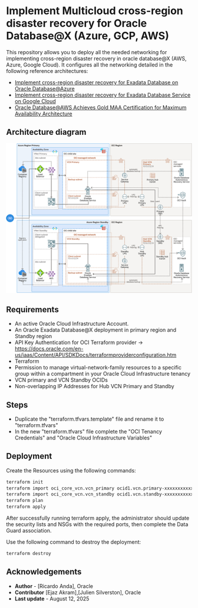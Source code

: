 # Implement Multicloud cross-region disaster recovery for Oracle Database@X (Azure, GCP, AWS)

This repository allows you to deploy all the needed networking for implementing cross-region disaster recovery in oracle database@X (AWS, Azure, Google Cloud). 
It configures all the networking detailed in the following reference architectures:

- [Implement cross-region disaster recovery for Exadata Database on Oracle Database@Azure](https://docs.oracle.com/en/solutions/exadb-dr-on-db-azure/index.html#GUID-A43C87C3-C331-415A-9951-86C454C8E9C3)
- [Implement cross-region disaster recovery for Exadata Database Service on Google Cloud](https://docs.oracle.com/en/solutions/exadb-dr-on-db-google-cloud/index.html#GUID-041B1ED9-43B8-41C3-90A6-1695668F7DB6)
- [Oracle Database@AWS Achieves Gold MAA Certification for Maximum Availability Architecture](https://blogs.oracle.com/maa/post/oracle-databaseaws-achieves-gold-maa-certification)

## Architecture diagram

<img src="files/exadb-dr-db-azure.png" width="800" />

## Requirements

- An active Oracle Cloud Infrastructure Account.
- An Oracle Exadata Database@X deployment in primary region and Standby region
- API Key Authentication for OCI Terraform provider -> https://docs.oracle.com/en-us/iaas/Content/API/SDKDocs/terraformproviderconfiguration.htm
- Terraform
- Permission to manage virtual-network-family resources to a specific group within a compartment in your Oracle Cloud Infrastructure tenancy
- VCN primary and VCN Standby OCIDs
- Non-overlapping IP Addresses for Hub VCN Primary and Standby

## Steps

- Duplicate the "terraform.tfvars.template" file and rename it to "terraform.tfvars"
- In the new "terraform.tfvars" file complete the "OCI Tenancy Credentials" and "Oracle Cloud Infrastructure Variables"

## Deployment

Create the Resources using the following commands:

```bash
terraform init
terraform import oci_core_vcn.vcn_primary ocid1.vcn.primary-xxxxxxxxxxxxx
terraform import oci_core_vcn.vcn_standby ocid1.vcn.standby-xxxxxxxxxxxxx
terraform plan
terraform apply
```

After successfully running terraform apply, the administrator should update the security lists and NSGs with the required ports, then complete the Data Guard association.

Use the following command to destroy the deployment:

```bash
terraform destroy
```
## Acknowledgements

* **Author** - [Ricardo Anda], Oracle
* **Contributor** [Ejaz Akram],[Julien Silverston], Oracle
* **Last update** - August 12, 2025